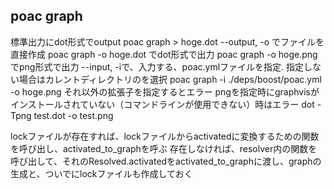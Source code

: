 ## poac graph

標準出力にdot形式でoutput
poac graph > hoge.dot
--output, -o でファイルを直接作成
poac graph -o hoge.dot でdot形式で出力
poac graph -o hoge.png でpng形式で出力
--input, -iで、入力する、poac.ymlファイルを指定. 指定しない場合はカレントディレクトリのを選択
poac graph -i ./deps/boost/poac.yml -o hoge.png
それ以外の拡張子を指定するとエラー
pngを指定時にgraphvisがインストールされていない（コマンドラインが使用できない）時はエラー
dot -Tpng test.dot -o test.png

lockファイルが存在すれば、lockファイルからactivatedに変換するための関数を呼び出し、activated_to_graphを呼ぶ
存在しなければ、resolver内の関数を呼び出して、それのResolved.activatedをactivated_to_graphに渡し、graphの生成と、ついでにlockファイルも作成しておく

